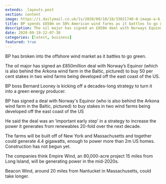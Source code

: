 ```yaml
---
extends: _layouts.post
section: content
image: https://i.dailymail.co.uk/1s/2020/09/10/18/33021740-0-image-a-6_1599758519362.jpg 
title: BP spends £850m on 50% American wind farms as it battles to go green 
description: The oil major has signed an £850m deal with Norways Equinor (who is also behind the Arkona wind farm in the Baltic, pictured) as it seeks to become a green energy producer. 
date: 2020-09-10-22-07-30 
categories: [latest, business] 
featured: true 
--- 
```

BP has broken into the offshore wind market as it battles to go green.

The oil major has signed an £850million deal with Norway’s Equinor (which is also behind the Arkona wind farm in the Baltic, pictured) to buy 50 per cent stakes in two wind farms being developed off the east coast of the US.

BP boss Bernard Looney is kicking off a decades-long strategy to turn it into a green energy producer. 

BP has signed a deal with Norway's Equinor (who is also behind the Arkona wind farm in the Baltic, pictured) to buy stakes in two wind farms being developed off the east coast of the US

He said the deal was an ‘important early step’ in a strategy to increase the power it generates from renewables 20-fold over the next decade.

The farms will be built off of New York and Massachusetts and together could generate 4.4 gigawatts, enough to power more than 2m US homes. Construction has not begun yet.

The companies think Empire Wind, an 80,000-acre project 15 miles from Long Island, will be generating power in the mid-2020s. 

Beacon Wind, around 20 miles from Nantucket in Massachusetts, could take longer.

